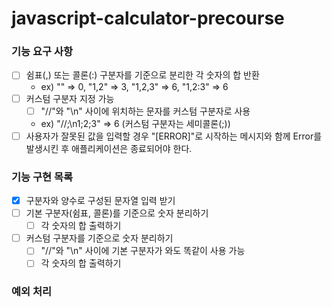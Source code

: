 # javascript-calculator-precourse

### 기능 요구 사항

- [ ] 쉼표(,) 또는 콜론(:) 구분자를 기준으로 분리한 각 숫자의 합 반환
  - ex) "" => 0, "1,2" => 3, "1,2,3" => 6, "1,2:3" => 6
- [ ] 커스텀 구분자 지정 가능
  - [ ] "//"와 "\n" 사이에 위치하는 문자를 커스텀 구분자로 사용
  - ex) "//;\n1;2;3" => 6 (커스텀 구분자는 세미콜론(;))
- [ ] 사용자가 잘못된 값을 입력할 경우 "[ERROR]"로 시작하는 메시지와 함께 Error를 발생시킨 후 애플리케이션은 종료되어야 한다.

### 기능 구현 목록

- [x] 구분자와 양수로 구성된 문자열 입력 받기
- [ ] 기본 구분자(쉼표, 콜론)를 기준으로 숫자 분리하기
  - [ ] 각 숫자의 합 출력하기
- [ ] 커스텀 구분자를 기준으로 숫자 분리하기
  - [ ] "//"와 "\n" 사이에 기본 구분자가 와도 똑같이 사용 가능
  - [ ] 각 숫자의 합 출력하기

### 예외 처리
